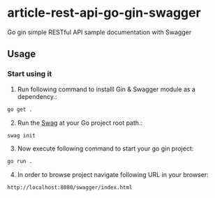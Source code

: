 # article-rest-api-go-gin-swagger

Go gin simple RESTful API sample documentation with Swagger


## Usage

### Start using it

1. Run following command to installl Gin & Swagger module as a dependency.:

```sh
go get .
```
2. Run the [Swag](https://github.com/swaggo/swag) at your Go project root path.:
```sh
swag init
```

3. Now execute following command to start your go gin project:
```sh
go run .
```

4. In order to browse project navigate following URL in your browser:
```sh
http://localhost:8080/swagger/index.html
```

